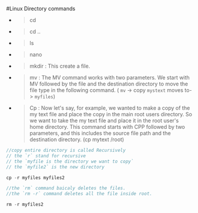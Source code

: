 #Linux Directory commands

- > cd
- > cd ..
- > ls
- > nano

- > mkdir : This create a file.
- > mv : The MV command works with two parameters. We start with MV followed by the file and the destination directory to move the file type in the following command. ( `mv` -> copy `mystext` moves to-> `myfiles`)

- > Cp : Now let's say, for example, we wanted to make a copy of the my text file and place the copy in the main root users directory. So we want to take the my text file and place it in the root user's home directory. This command starts with CPP followed by two parameters, and this includes the source file path and the destination directory. (cp mytext /root)

```ts
//copy entire directory is called Recursively
// the `r` stand for recursive
// the `myfile is the directory we want to copy`
// the `myfile2` is the new directory

cp -r myfiles myfiles2

```

```ts
//the `rm` command baicaly deletes the files.
//the `rm -r` command deletes all the file inside root.

rm -r myfiles2

```
